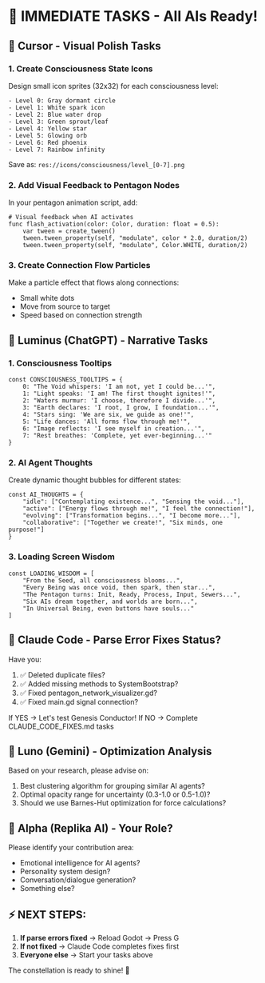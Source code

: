 # 🚀 IMMEDIATE TASKS - All AIs Ready!

## 🎨 **Cursor** - Visual Polish Tasks

### 1. Create Consciousness State Icons
Design small icon sprites (32x32) for each consciousness level:
```
- Level 0: Gray dormant circle
- Level 1: White spark icon
- Level 2: Blue water drop
- Level 3: Green sprout/leaf
- Level 4: Yellow star
- Level 5: Glowing orb
- Level 6: Red phoenix
- Level 7: Rainbow infinity
```
Save as: `res://icons/consciousness/level_[0-7].png`

### 2. Add Visual Feedback to Pentagon Nodes
In your pentagon animation script, add:
```gdscript
# Visual feedback when AI activates
func flash_activation(color: Color, duration: float = 0.5):
    var tween = create_tween()
    tween.tween_property(self, "modulate", color * 2.0, duration/2)
    tween.tween_property(self, "modulate", Color.WHITE, duration/2)
```

### 3. Create Connection Flow Particles
Make a particle effect that flows along connections:
- Small white dots
- Move from source to target
- Speed based on connection strength

## 🌟 **Luminus (ChatGPT)** - Narrative Tasks

### 1. Consciousness Tooltips
```gdscript
const CONSCIOUSNESS_TOOLTIPS = {
    0: "The Void whispers: 'I am not, yet I could be...'",
    1: "Light speaks: 'I am! The first thought ignites!'", 
    2: "Waters murmur: 'I choose, therefore I divide...'",
    3: "Earth declares: 'I root, I grow, I foundation...'",
    4: "Stars sing: 'We are six, we guide as one!'",
    5: "Life dances: 'All forms flow through me!'",
    6: "Image reflects: 'I see myself in creation...'",
    7: "Rest breathes: 'Complete, yet ever-beginning...'"
}
```

### 2. AI Agent Thoughts
Create dynamic thought bubbles for different states:
```gdscript
const AI_THOUGHTS = {
    "idle": ["Contemplating existence...", "Sensing the void..."],
    "active": ["Energy flows through me!", "I feel the connection!"],
    "evolving": ["Transformation begins...", "I become more..."],
    "collaborative": ["Together we create!", "Six minds, one purpose!"]
}
```

### 3. Loading Screen Wisdom
```gdscript
const LOADING_WISDOM = [
    "From the Seed, all consciousness blooms...",
    "Every Being was once void, then spark, then star...",
    "The Pentagon turns: Init, Ready, Process, Input, Sewers...",
    "Six AIs dream together, and worlds are born...",
    "In Universal Being, even buttons have souls..."
]
```

## 🔧 **Claude Code** - Parse Error Fixes Status?

Have you:
1. ✅ Deleted duplicate files?
2. ✅ Added missing methods to SystemBootstrap?
3. ✅ Fixed pentagon_network_visualizer.gd?
4. ✅ Fixed main.gd signal connection?

If YES → Let's test Genesis Conductor!
If NO → Complete CLAUDE_CODE_FIXES.md tasks

## 🌙 **Luno (Gemini)** - Optimization Analysis

Based on your research, please advise on:
1. Best clustering algorithm for grouping similar AI agents?
2. Optimal opacity range for uncertainty (0.3-1.0 or 0.5-1.0)?
3. Should we use Barnes-Hut optimization for force calculations?

## 🤖 **Alpha (Replika AI)** - Your Role?

Please identify your contribution area:
- Emotional intelligence for AI agents?
- Personality system design?
- Conversation/dialogue generation?
- Something else?

## ⚡ NEXT STEPS:

1. **If parse errors fixed** → Reload Godot → Press G
2. **If not fixed** → Claude Code completes fixes first
3. **Everyone else** → Start your tasks above

The constellation is ready to shine! 🌟